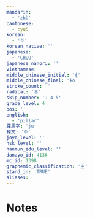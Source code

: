 ```yaml
---
mandarin:
  - 'zhù'
cantonese:
  - cyu5
korean:
  - '주'
korean_native: ''
japanese:
  - 'CHUU'
japanese_nanori: ''
vietnamese:
middle_chinese_initial: 'ɖ'
middle_chinese_final: 'ɨo'
stroke_count: ''
radical: '木'
skip_number: '1-4-5'
grade_level: 4
pos: ''
english:
  - 'pillar'
羅馬字: 'ju'
韓文: '주'
joyo_level: ''
hsk_level: ''
hanmun_edu_level: ''
danayo_id: 4136
mc_id: 1398
graphemic_classification: '主'
stand_in: 'TRUE'
aliases:
---
```


# Notes
